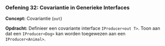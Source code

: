 ### Oefening 32: Covariantie in Generieke Interfaces
**Concept:** Covariantie (`out`)

**Opdracht:** Definieer een covariante interface `IProducer<out T>`. Toon aan dat een `IProducer<Dog>` kan worden toegewezen aan een `IProducer<Animal>`.